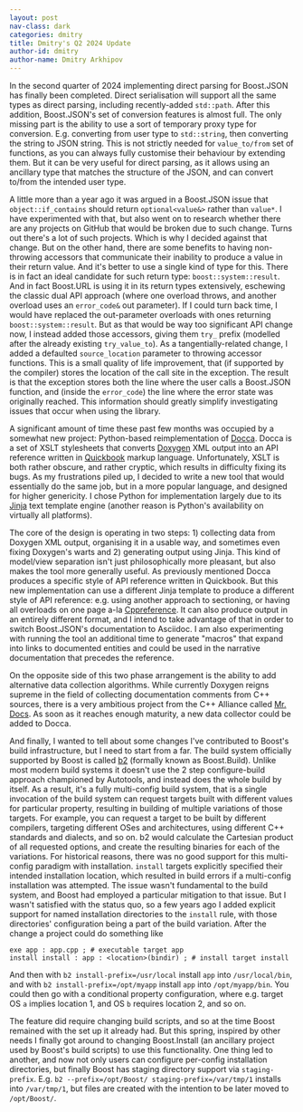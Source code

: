 ```yaml
---
layout: post
nav-class: dark
categories: dmitry
title: Dmitry's Q2 2024 Update
author-id: dmitry
author-name: Dmitry Arkhipov
---
```


In the second quarter of 2024 implementing direct parsing for Boost.JSON has
finally been completed. Direct serialisation will support all the same types as
direct parsing, including recently-added `std::path`. After this addition,
Boost.JSON's set of conversion features is almost full. The only missing part
is the ability to use a sort of temporary proxy type for conversion. E.g.
converting from user type to `std::string`, then converting the string to JSON
string. This is not strictly needed for `value_to/from` set of functions, as
you can always fully customise their behaviour by extending them. But it can be
very useful for direct parsing, as it allows using an ancillary type that
matches the structure of the JSON, and can convert to/from the intended user
type.

A little more than a year ago it was argued in a Boost.JSON issue that
`object::if_contains` should return `optional<value&>` rather than `value*`.
I have experimented with that, but also went on to research whether there are
any projects on GitHub that would be broken due to such change. Turns out
there's a lot of such projects. Which is why I decided against that change. But
on the other hand, there are some benefits to having non-throwing accessors
that communicate their inability to produce a value in their return value. And
it's better to use a single kind of type for this. There is in fact an ideal
candidate for such return type: `boost::system::result`. And in fact Boost.URL
is using it in its return types extensively, eschewing the classic dual API
approach (where one overload throws, and another overload uses an `error_code&`
out parameter). If I could turn back time, I would have replaced the
out-parameter overloads with ones returning `boost::system::result`. But as
that would be way too significant API change now, I instead added those
accessors, giving them `try_` prefix (modelled after the already existing
`try_value_to`). As a tangentially-related change, I added a defaulted
`source_location` parameter to throwing accessor functions. This is a small
quality of life improvement, that (if supported by the compiler) stores the
location of the call site in the exception. The result is that the exception
stores both the line where the user calls a Boost.JSON function, and (inside
the `error_code`) the line where the error state was originally reached. This
information should greatly simplify investigating issues that occur when using
the library.

A significant amount of time these past few months was occupied by a somewhat
new project: Python-based reimplementation of
[Docca](https://github.com/boostorg/docca). Docca is a set of XSLT stylesheets
that converts [Doxygen](https://www.doxygen.nl) XML output into an API
reference written in [Quickbook](https://github.com/boostorg/quickbook) markup
language. Unfortunately, XSLT is both rather obscure, and rather cryptic, which
results in difficulty fixing its bugs. As my frustrations piled up, I decided
to write a new tool that would essentially do the same job, but in a more
popular language, and designed for higher genericity. I chose Python for
implementation largely due to its [Jinja](https://palletsprojects.com/p/jinja/)
text template engine (another reason is Python's availability on virtually all
platforms).

The core of the design is operating in two steps: 1) collecting
data from Doxygen XML output, organising it in a usable way, and sometimes even
fixing Doxygen's warts and 2) generating output using Jinja. This kind of
model/view separation isn't just philosophically more pleasant, but also makes
the tool more generally useful. As previously mentioned Docca produces a
specific style of API reference written in Quickbook. But this new
implementation can use a different Jinja template to produce a different style
of API reference: e.g. using another approach to sectioning, or having all
overloads on one page a-la
[Cppreference](https://en.cppreference.com/w/cpp/container/vector/vector). It
can also produce output in an entirely different format, and I intend to take
advantage of that in order to switch Boost.JSON's documentation to Asciidoc. I
am also experimenting with running the tool an additional time to generate
"macros" that expand into links to documented entities and could be used in the
narrative documentation that precedes the reference.

On the opposite side of this two phase arrangement is the ability to add
alternative data collection algorithms. While currently Doxygen reigns supreme
in the field of collecting documentation comments from C++ sources, there is a
very ambitious project from the C++ Alliance called
[Mr. Docs](https://github.com/cppalliance/mrdocs). As soon as it reaches enough
maturity, a new data collector could be added to Docca.

And finally, I wanted to tell about some changes I've contributed to Boost's
build infrastructure, but I need to start from a far. The build system
officially supported by Boost is called [b2](https://www.bfgroup.xyz/b2/)
(formally known as Boost.Build). Unlike most modern build systems it doesn't
use the 2 step configure-build approach championed by Autotools, and instead
does the whole build by itself. As a result, it's a fully multi-config build
system, that is a single invocation of the build system can request targets
built with different values for particular property, resulting in building of
multiple variations of those targets. For example, you can request a target to
be built by different compilers, targeting different OSes and architectures,
using different C++ standards and dialects, and so on. b2 would calculate the
Cartesian product of all requested options, and create the resulting binaries
for each of the variations. For historical reasons, there was no good support
for this multi-config paradigm with installation. `install` targets explicitly
specified their intended installation location, which resulted in build errors
if a multi-config installation was attempted. The issue wasn't fundamental to
the build system, and Boost had employed a particular mitigation to that issue.
But I wasn't satisfied with the status quo, so a few years ago I added explicit
support for named installation directories to the `install` rule, with those
directories' configuration being a part of the build variation. After the
change a project could do something like

```
exe app : app.cpp ; # executable target app
install install : app : <location>(bindir) ; # install target install
```

And then with `b2 install-prefix=/usr/local` install `app` into
`/usr/local/bin`, and with `b2 install-prefix=/opt/myapp` install `app` into
`/opt/myapp/bin`. You could then go with a conditional property configuration,
where e.g. target OS `a` implies location 1, and OS `b` requires location 2,
and so on.

The feature did require changing build scripts, and so at the time Boost
remained with the set up it already had. But this spring, inspired by other
needs I finally got around to changing Boost.Install (an ancillary project used
by Boost's build scripts) to use this functionality. One thing led to another,
and now not only users can configure per-config installation directories, but
finally Boost has staging directory support via `staging-prefix`. E.g.
`b2 --prefix=/opt/Boost/ staging-prefix=/var/tmp/1` installs into `/var/tmp/1`,
but files are created with the intention to be later moved to `/opt/Boost/`.
